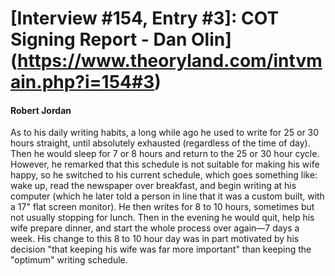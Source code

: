 # [Interview #154, Entry #3]: COT Signing Report - Dan Olin](https://www.theoryland.com/intvmain.php?i=154#3)

#### Robert Jordan

As to his daily writing habits, a long while ago he used to write for 25 or 30 hours straight, until absolutely exhausted (regardless of the time of day). Then he would sleep for 7 or 8 hours and return to the 25 or 30 hour cycle. However, he remarked that this schedule is not suitable for making his wife happy, so he switched to his current schedule, which goes something like: wake up, read the newspaper over breakfast, and begin writing at his computer (which he later told a person in line that it was a custom built, with a 17" flat screen monitor). He then writes for 8 to 10 hours, sometimes but not usually stopping for lunch. Then in the evening he would quit, help his wife prepare dinner, and start the whole process over again—7 days a week. His change to this 8 to 10 hour day was in part motivated by his decision "that keeping his wife was far more important" than keeping the "optimum" writing schedule.

